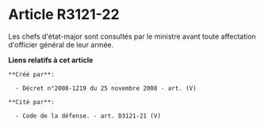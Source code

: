 # Article R3121-22

Les chefs d'état-major sont consultés par le ministre avant toute affectation d'officier général de leur armée.

**Liens relatifs à cet article**

	**Créé par**:

	  - Décret n°2008-1219 du 25 novembre 2008 - art. (V)

	**Cité par**:

	  - Code de la défense. - art. D3121-21 (V)
